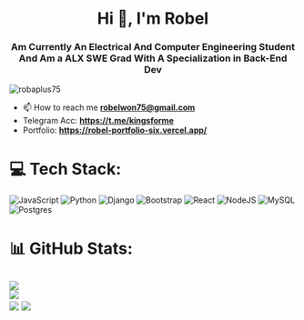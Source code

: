 <h1 align="center">Hi 👋, I'm Robel</h1>
<h3 align="center">Am Currently An Electrical And Computer Engineering Student And Am a ALX SWE Grad With A Specialization in Back-End Dev</h3>

<p align="left"> <img src="https://komarev.com/ghpvc/?username=Robaplus75&label=Profile%20views&color=0e75b6&style=flat" alt="robaplus75" /> </p>

- 📫 How to reach me **robelwon75@gmail.com**
- Telegram Acc: **https://t.me/kingsforme**
- Portfolio: **https://robel-portfolio-six.vercel.app/**

# 💻 Tech Stack:
![JavaScript](https://img.shields.io/badge/javascript-%23323330.svg?style=for-the-badge&logo=javascript&logoColor=%23F7DF1E) ![Python](https://img.shields.io/badge/python-3670A0?style=for-the-badge&logo=python&logoColor=ffdd54) ![Django](https://img.shields.io/badge/django-%23092E20.svg?style=for-the-badge&logo=django&logoColor=white) ![Bootstrap](https://img.shields.io/badge/bootstrap-%238511FA.svg?style=for-the-badge&logo=bootstrap&logoColor=white) ![React](https://img.shields.io/badge/react-%2320232a.svg?style=for-the-badge&logo=react&logoColor=%2361DAFB) ![NodeJS](https://img.shields.io/badge/node.js-6DA55F?style=for-the-badge&logo=node.js&logoColor=white)  ![MySQL](https://img.shields.io/badge/mysql-%2300000f.svg?style=for-the-badge&logo=mysql&logoColor=white) ![Postgres](https://img.shields.io/badge/postgres-%23316192.svg?style=for-the-badge&logo=postgresql&logoColor=white)
# 📊 GitHub Stats:
![](https://github-readme-stats.vercel.app/api?username=Robaplus75&theme=dark&hide_border=false&include_all_commits=false&count_private=false)<br/>
![](https://github-readme-streak-stats.herokuapp.com/?user=Robaplus75&theme=dark&hide_border=false)<br/>
![](https://github-readme-stats.vercel.app/api/top-langs/?username=Robaplus75&theme=dark&hide_border=false&include_all_commits=false&count_private=false&layout=compact)
![]([https://github-readme-stats.vercel.app/api/top-langs/?](https://github-readme-streak-stats.herokuapp.com/?user=robaplus75))
---

<!-- Proudly created with GPRM ( https://gprm.itsvg.in ) -->
